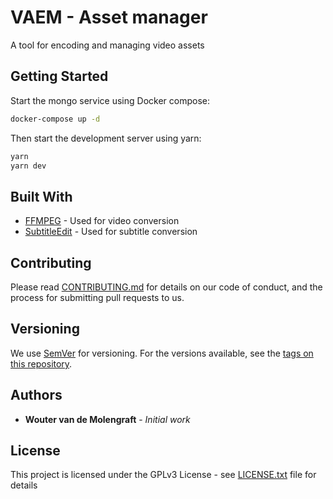 # VAEM - Asset manager

A tool for encoding and managing video assets

## Getting Started

Start the mongo service using Docker compose:
```bash
docker-compose up -d
```

Then start the development server using yarn:
```bash
yarn
yarn dev
```

## Built With

* [FFMPEG](http://ffmpeg.org/) - Used for video conversion
* [SubtitleEdit](https://www.nikse.dk/subtitleedit) - Used for subtitle conversion

## Contributing

Please read [CONTRIBUTING.md](https://gist.github.com/PurpleBooth/b24679402957c63ec426) for details on our code of conduct, and the process for submitting pull requests to us.

## Versioning

We use [SemVer](http://semver.org/) for versioning. For the versions available, see the [tags on this repository](https://github.com/your/project/tags).

## Authors

* **Wouter van de Molengraft** - *Initial work*

## License

This project is licensed under the GPLv3 License - see [LICENSE.txt](LICENSE.txt) file for details
